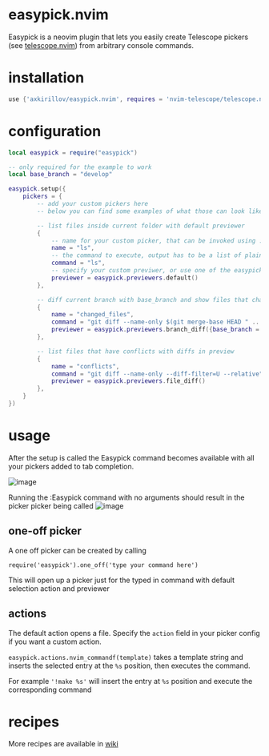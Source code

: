 # easypick.nvim
Easypick is a neovim plugin that lets you easily create Telescope pickers (see [telescope.nvim](https://github.com/nvim-telescope/telescope.nvim)) from arbitrary console commands.

# installation
```lua
use {'axkirillov/easypick.nvim', requires = 'nvim-telescope/telescope.nvim'}
```

# configuration
```lua
local easypick = require("easypick")

-- only required for the example to work
local base_branch = "develop"

easypick.setup({
	pickers = {
		-- add your custom pickers here
		-- below you can find some examples of what those can look like

		-- list files inside current folder with default previewer
		{
			-- name for your custom picker, that can be invoked using :Easypick <name> (supports tab completion)
			name = "ls",
			-- the command to execute, output has to be a list of plain text entries
			command = "ls",
			-- specify your custom previwer, or use one of the easypick.previewers
			previewer = easypick.previewers.default()
		},

		-- diff current branch with base_branch and show files that changed with respective diffs in preview
		{
			name = "changed_files",
			command = "git diff --name-only $(git merge-base HEAD " .. base_branch .. " )",
			previewer = easypick.previewers.branch_diff({base_branch = base_branch})
		},

		-- list files that have conflicts with diffs in preview
		{
			name = "conflicts",
			command = "git diff --name-only --diff-filter=U --relative",
			previewer = easypick.previewers.file_diff()
		},
	}
})
```

# usage
After the setup is called the Easypick command becomes available with all your pickers added to tab completion.

![image](https://user-images.githubusercontent.com/32141102/209808931-e7b7dd8b-75ed-419d-9c81-24fb409b3059.png)

Running the :Easypick command with no arguments should result in the picker picker being called
![image](https://user-images.githubusercontent.com/32141102/209807394-4dfe2b85-dcdf-45ec-b8d7-b8bfec0c4dc1.png)

## one-off picker
A one off picker can be created by calling

`require('easypick').one_off('type your command here')`

This will open up a picker just for the typed in command with default selection action and previewer

## actions
The default action opens a file. Specify the `action` field in your picker config if you want a custom action.

`easypick.actions.nvim_commandf(template)` takes a template string and inserts the selected entry at the `%s` position, then executes the command.

For example `'!make %s'` will insert the entry at `%s` position and execute the corresponding command

# recipes
More recipes are available in [wiki](https://github.com/axkirillov/easypick.nvim/wiki)

